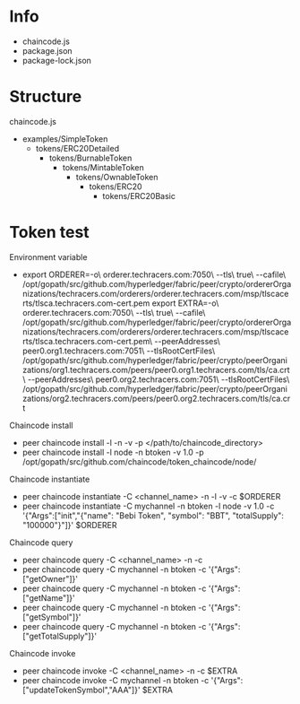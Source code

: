# Info
- chaincode.js
- package.json
- package-lock.json

# Structure
chaincode.js
- examples/SimpleToken
  - tokens/ERC20Detailed
    - tokens/BurnableToken
      - tokens/MintableToken
        - tokens/OwnableToken
          - tokens/ERC20
            - tokens/ERC20Basic

# Token test
Environment variable
- export ORDERER=-o\ orderer.techracers.com:7050\ --tls\ true\ --cafile\ /opt/gopath/src/github.com/hyperledger/fabric/peer/crypto/ordererOrganizations/techracers.com/orderers/orderer.techracers.com/msp/tlscacerts/tlsca.techracers.com-cert.pem
export EXTRA=-o\ orderer.techracers.com:7050\ --tls\ true\ --cafile\ /opt/gopath/src/github.com/hyperledger/fabric/peer/crypto/ordererOrganizations/techracers.com/orderers/orderer.techracers.com/msp/tlscacerts/tlsca.techracers.com-cert.pem\ --peerAddresses\ peer0.org1.techracers.com:7051\ --tlsRootCertFiles\ /opt/gopath/src/github.com/hyperledger/fabric/peer/crypto/peerOrganizations/org1.techracers.com/peers/peer0.org1.techracers.com/tls/ca.crt\ --peerAddresses\ peer0.org2.techracers.com:7051\ --tlsRootCertFiles\ /opt/gopath/src/github.com/hyperledger/fabric/peer/crypto/peerOrganizations/org2.techracers.com/peers/peer0.org2.techracers.com/tls/ca.crt

Chaincode install
- peer chaincode install -l <language> -n <name> -v <version> -p </path/to/chaincode_directory>
- peer chaincode install -l node -n btoken -v 1.0 -p /opt/gopath/src/github.com/chaincode/token_chaincode/node/

Chaincode instantiate
- peer chaincode instantiate -C <channel_name> -n <name> -l <language> -v <version> -c <arguments> $ORDERER
- peer chaincode instantiate -C mychannel -n btoken -l node -v 1.0 -c '{"Args":["init","{\"name\": \"Bebi Token\", \"symbol\": \"BBT\", \"totalSupply\": \"100000\"}"]}' $ORDERER

Chaincode query
- peer chaincode query -C <channel_name> -n <name> -c <arguments>
- peer chaincode query -C mychannel -n btoken -c '{"Args":["getOwner"]}'
- peer chaincode query -C mychannel -n btoken -c '{"Args":["getName"]}'
- peer chaincode query -C mychannel -n btoken -c '{"Args":["getSymbol"]}'
- peer chaincode query -C mychannel -n btoken -c '{"Args":["getTotalSupply"]}'

Chaincode invoke
- peer chaincode invoke -C <channel_name> -n <name> -c <arguments> $EXTRA
- peer chaincode invoke -C mychannel -n btoken -c '{"Args":["updateTokenSymbol","AAA"]}' $EXTRA
